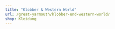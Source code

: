 ```yaml
---
title: "Klobber & Western World"
url: /great-yarmouth/klobber-und-western-world/
shop: Kleidung
---
```

